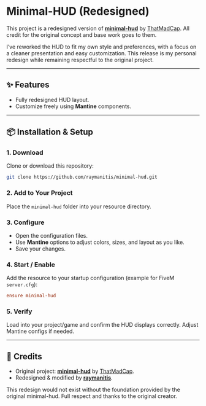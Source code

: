 # Minimal-HUD (Redesigned)

This project is a redesigned version of **[minimal-hud](https://github.com/ThatMadCap/minimal-hud)** by [ThatMadCap](https://github.com/ThatMadCap).
All credit for the original concept and base work goes to them.

I’ve reworked the HUD to fit my own style and preferences, with a focus on a cleaner presentation and easy customization. This release is my personal redesign while remaining respectful to the original project.

---

## ✨ Features

* Fully redesigned HUD layout.
* Customize freely using **Mantine** components.

---

## 📦 Installation & Setup

### 1. Download

Clone or download this repository:

```bash
git clone https://github.com/raymanitis/minimal-hud.git
```

### 2. Add to Your Project

Place the `minimal-hud` folder into your resource directory.

### 3. Configure

* Open the configuration files.
* Use **Mantine** options to adjust colors, sizes, and layout as you like.
* Save your changes.

### 4. Start / Enable

Add the resource to your startup configuration (example for FiveM `server.cfg`):

```cfg
ensure minimal-hud
```

### 5. Verify

Load into your project/game and confirm the HUD displays correctly. Adjust Mantine configs if needed.

---

## 🙏 Credits

* Original project: **[minimal-hud](https://github.com/ThatMadCap/minimal-hud)** by [ThatMadCap](https://github.com/ThatMadCap).
* Redesigned & modified by **[raymanitis](https://github.com/raymanitis)**.

This redesign would not exist without the foundation provided by the original minimal-hud. Full respect and thanks to the original creator.
